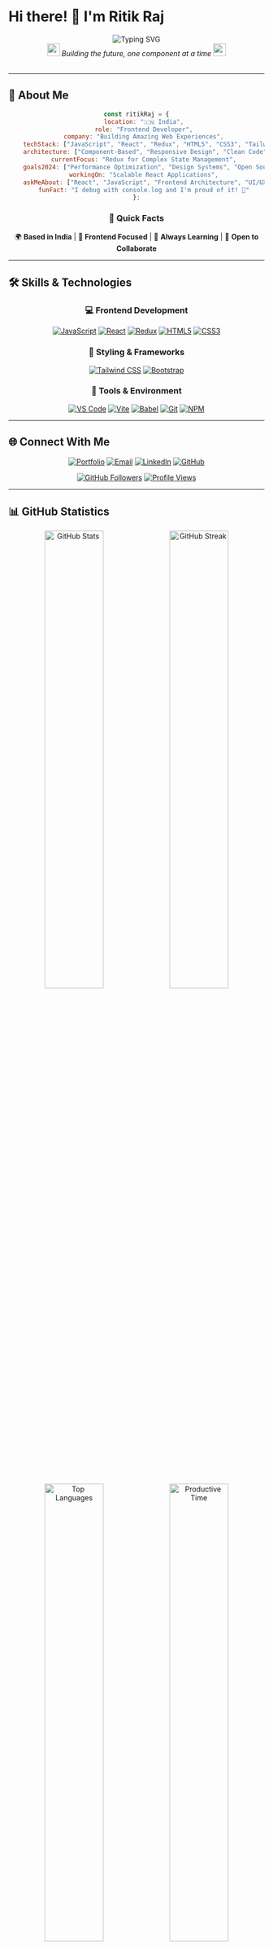 # Hi there! 👋 I'm Ritik Raj

<div align="center">
  <img src="https://readme-typing-svg.herokuapp.com?font=Fira+Code&size=32&duration=3000&pause=1000&color=0891B2&center=true&vCenter=true&width=600&lines=Frontend+Developer;React+Enthusiast;UI%2FUX+Focused;Building+Amazing+Experiences;Always+Learning+%26+Growing" alt="Typing SVG" />
</div>

<div align="center">
  <img src="https://user-images.githubusercontent.com/18350557/176309783-0785949b-9127-417c-8b55-ab5a4333674e.gif" width="25" />
  <em>Building the future, one component at a time</em>
  <img src="https://user-images.githubusercontent.com/18350557/176309783-0785949b-9127-417c-8b55-ab5a4333674e.gif" width="25" />
</div>

<br>

---

## 🚀 About Me

<div align="center">

```javascript
const ritikRaj = {
    location: "🇮🇳 India",
    role: "Frontend Developer",
    company: "Building Amazing Web Experiences",
    techStack: ["JavaScript", "React", "Redux", "HTML5", "CSS3", "Tailwind"],
    architecture: ["Component-Based", "Responsive Design", "Clean Code"],
    currentFocus: "Redux for Complex State Management",
    goals2024: ["Performance Optimization", "Design Systems", "Open Source"],
    workingOn: "Scalable React Applications",
    askMeAbout: ["React", "JavaScript", "Frontend Architecture", "UI/UX"],
    funFact: "I debug with console.log and I'm proud of it! 🐛"
};
```

</div>

<div align="center">

### 🌟 Quick Facts

🌍 **Based in India** | 🎯 **Frontend Focused** | 🧠 **Always Learning** | 🤝 **Open to Collaborate**

</div>

---

## 🛠️ Skills & Technologies

<div align="center">

### 💻 Frontend Development
[![JavaScript](https://img.shields.io/badge/JavaScript-F7DF1E?style=for-the-badge&logo=javascript&logoColor=black)](https://developer.mozilla.org/en-US/docs/Web/JavaScript)
[![React](https://img.shields.io/badge/React-20232A?style=for-the-badge&logo=react&logoColor=61DAFB)](https://reactjs.org/)
[![Redux](https://img.shields.io/badge/Redux-593D88?style=for-the-badge&logo=redux&logoColor=white)](https://redux.js.org/)
[![HTML5](https://img.shields.io/badge/HTML5-E34F26?style=for-the-badge&logo=html5&logoColor=white)](https://developer.mozilla.org/en-US/docs/Web/HTML)
[![CSS3](https://img.shields.io/badge/CSS3-1572B6?style=for-the-badge&logo=css3&logoColor=white)](https://developer.mozilla.org/en-US/docs/Web/CSS)

### 🎨 Styling & Frameworks
[![Tailwind CSS](https://img.shields.io/badge/Tailwind_CSS-38B2AC?style=for-the-badge&logo=tailwind-css&logoColor=white)](https://tailwindcss.com/)
[![Bootstrap](https://img.shields.io/badge/Bootstrap-563D7C?style=for-the-badge&logo=bootstrap&logoColor=white)](https://getbootstrap.com/)

### 🔧 Tools & Environment
[![VS Code](https://img.shields.io/badge/VS_Code-0078D4?style=for-the-badge&logo=visual%20studio%20code&logoColor=white)](https://code.visualstudio.com/)
[![Vite](https://img.shields.io/badge/Vite-B73BFE?style=for-the-badge&logo=vite&logoColor=FFD62E)](https://vitejs.dev/)
[![Babel](https://img.shields.io/badge/Babel-F9DC3E?style=for-the-badge&logo=babel&logoColor=white)](https://babeljs.io/)
[![Git](https://img.shields.io/badge/GIT-E44C30?style=for-the-badge&logo=git&logoColor=white)](https://git-scm.com/)
[![NPM](https://img.shields.io/badge/npm-CB3837?style=for-the-badge&logo=npm&logoColor=white)](https://www.npmjs.com/)

</div>

---

## 🌐 Connect With Me

<div align="center">

[![Portfolio](https://img.shields.io/badge/🌐_Portfolio-Visit_Now-0891B2?style=for-the-badge&logoColor=white)](http://ritik-raj-portfolio.netlify.app/)
[![Email](https://img.shields.io/badge/📧_Email-ritikraj5776@gmail.com-EA4335?style=for-the-badge&logo=gmail&logoColor=white)](mailto:ritikraj5776@gmail.com)
[![LinkedIn](https://img.shields.io/badge/LinkedIn-Connect-0A66C2?style=for-the-badge&logo=linkedin&logoColor=white)](https://www.linkedin.com/in/ritik5776)
[![GitHub](https://img.shields.io/badge/GitHub-Follow-181717?style=for-the-badge&logo=github&logoColor=white)](https://www.github.com/Ritikraj3)

[![GitHub Followers](https://img.shields.io/github/followers/Ritikraj3?style=for-the-badge&logo=github&color=0891b2&labelColor=1c1917)](https://www.github.com/Ritikraj3)
[![Profile Views](https://komarev.com/ghpvc/?username=Ritikraj3&color=0891b2&style=for-the-badge&label=Profile+Views)](https://github.com/Ritikraj3)

</div>

---

## 📊 GitHub Statistics

<div align="center">
  <img width="48%" src="https://github-readme-stats.vercel.app/api?username=Ritikraj3&show_icons=true&theme=tokyonight&hide_border=true&count_private=true&title_color=0891b2&icon_color=0891b2&text_color=ffffff&bg_color=0d1117" alt="GitHub Stats" />
  <img width="48%" src="https://github-readme-streak-stats.herokuapp.com/?user=Ritikraj3&theme=tokyonight&hide_border=true&background=0d1117&stroke=0891b2&ring=0891b2&fire=0891b2&currStreakLabel=0891b2" alt="GitHub Streak" />
</div>

<div align="center">
  <img width="48%" src="https://github-readme-stats.vercel.app/api/top-langs/?username=Ritikraj3&layout=compact&theme=tokyonight&hide_border=true&title_color=0891b2&text_color=ffffff&bg_color=0d1117" alt="Top Languages" />
  <img width="48%" src="https://github-profile-summary-cards.vercel.app/api/cards/productive-time?username=Ritikraj3&theme=tokyonight&utcOffset=5.5" alt="Productive Time" />
</div>

<div align="center">
  <img width="90%" src="https://github-readme-activity-graph.vercel.app/graph?username=Ritikraj3&theme=tokyo-night&hide_border=true&bg_color=0d1117&color=0891b2&line=0891b2&point=ffffff" alt="GitHub Activity Graph" />
</div>

---

## 🏆 Featured Repositories

<div align="center">
  <a href="https://github.com/Ritikraj3/learning-React">
    <img width="45%" src="https://github-readme-stats.vercel.app/api/pin/?username=Ritikraj3&repo=learning-React&theme=tokyonight&hide_border=true&title_color=0891b2&text_color=ffffff&bg_color=0d1117" alt="Learning React" />
  </a>
  <a href="https://github.com/Ritikraj3/Learning-JavaScript">
    <img width="45%" src="https://github-readme-stats.vercel.app/api/pin/?username=Ritikraj3&repo=Learning-JavaScript&theme=tokyonight&hide_border=true&title_color=0891b2&text_color=ffffff&bg_color=0d1117" alt="Learning JavaScript" />
  </a>
</div>

---

## 🎯 Current Focus & Goals

<div align="center">

### 🔥 What I'm Currently Working On

```yaml
Learning:
  - "Advanced Redux Patterns & Redux Toolkit"
  - "React Performance Optimization Techniques"
  - "Modern CSS Architecture & Design Systems"

Building:
  - "Scalable React Applications with Clean Architecture"
  - "Reusable Component Libraries"
  - "Performance-Optimized Web Applications"

Goals_2024:
  - "Master State Management (Redux, Zustand, Context API)"
  - "Contribute to Open Source React Projects"
  - "Build and Deploy 5+ Production Ready Apps"
  - "Learn Next.js and Server-Side Rendering"
  - "Write Technical Blog Posts"
```

</div>

---

## 💬 Let's Collaborate

<div align="center">

### 🤝 I'm Open To

**🚀 React-based Applications** • **🎨 UI Component Libraries** • **⚡ Web Performance Optimization** • **🔧 Code Reviews** • **📚 Knowledge Sharing**

---

### 💡 Ask Me About

**⚛️ React & JSX** • **🔄 State Management** • **🎯 Component Architecture** • **📱 Responsive Design** • **🚀 Frontend Best Practices**

</div>

---

## 📈 Contribution Activity

<div align="center">
  <img src="https://github-readme-activity-graph.vercel.app/graph?username=Ritikraj3&theme=github-compact&bg_color=0d1117&color=0891b2&line=0891b2&point=ffffff&hide_border=true" alt="Contribution Graph" />
</div>

<div align="center">
  <img src="https://github-profile-summary-cards.vercel.app/api/cards/profile-details?username=Ritikraj3&theme=github_dark" alt="Profile Summary" />
</div>

---

<div align="center">
  
### 🌟 "Code is like humor. When you have to explain it, it's bad." - Cory House

[![Buy Me A Coffee](https://img.shields.io/badge/Buy_Me_A_Coffee-Support_My_Work-FFDD00?style=for-the-badge&logo=buy-me-a-coffee&logoColor=black)](https://www.buymeacoffee.com/ritikraj)

**Thanks for visiting! Happy coding! 🚀**

</div>
